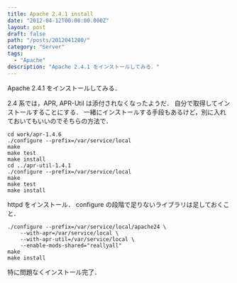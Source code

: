 ```yaml
---
title: Apache 2.4.1 install
date: "2012-04-12T00:00:00.000Z"
layout: post
draft: false
path: "/posts/2012041200/"
category: "Server"
tags:
  - "Apache"
description: "Apache 2.4.1 をインストールしてみる．"
---
```


Apache 2.4.1 をインストールしてみる．

2.4 系では，APR, APR-Util は添付されなくなったようだ．
自分で取得してインストールすることにする．
一緒にインストールする手段もあるけど，別に入れておいてもいいのでそちらの方法で．

```shell
cd work/apr-1.4.6
./configure --prefix=/var/service/local
make
make test
make install
cd ../apr-util-1.4.1
./configure --prefix=/var/service/local
make
make test
make install
```

httpd をインストール．
configure の段階で足りないライブラリは足しておくこと．

```shell
./configure --prefix=/var/service/local/apache24 \
    --with-apr=/var/service/local \
    --with-apr-util=/var/service/local \
    --enable-mods-shared="reallyall"
make
make install
```

特に問題なくインストール完了．
